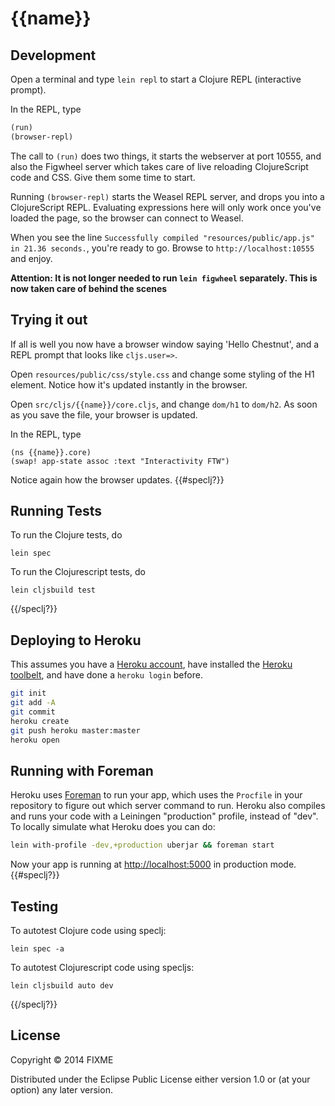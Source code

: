 # {{name}}


## Development

Open a terminal and type `lein repl` to start a Clojure REPL
(interactive prompt).

In the REPL, type

```clojure
(run)
(browser-repl)
```

The call to `(run)` does two things, it starts the webserver at port
10555, and also the Figwheel server which takes care of live reloading
ClojureScript code and CSS. Give them some time to start.

Running `(browser-repl)` starts the Weasel REPL server, and drops you
into a ClojureScript REPL. Evaluating expressions here will only work
once you've loaded the page, so the browser can connect to Weasel.

When you see the line `Successfully compiled "resources/public/app.js"
in 21.36 seconds.`, you're ready to go. Browse to
`http://localhost:10555` and enjoy.

**Attention: It is not longer needed to run `lein figwheel`
  separately. This is now taken care of behind the scenes**

## Trying it out

If all is well you now have a browser window saying 'Hello Chestnut',
and a REPL prompt that looks like `cljs.user=>`.

Open `resources/public/css/style.css` and change some styling of the
H1 element. Notice how it's updated instantly in the browser.

Open `src/cljs/{{name}}/core.cljs`, and change `dom/h1` to
`dom/h2`. As soon as you save the file, your browser is updated.

In the REPL, type

```
(ns {{name}}.core)
(swap! app-state assoc :text "Interactivity FTW")
```

Notice again how the browser updates.
{{#speclj?}}

## Running Tests

To run the Clojure tests, do

```
lein spec
```

To run the Clojurescript tests, do

```
lein cljsbuild test
```
{{/speclj?}}

## Deploying to Heroku

This assumes you have a
[Heroku account](https://signup.heroku.com/dc), have installed the
[Heroku toolbelt](https://toolbelt.heroku.com/), and have done a
`heroku login` before.

``` sh
git init
git add -A
git commit
heroku create
git push heroku master:master
heroku open
```

## Running with Foreman

Heroku uses [Foreman](http://ddollar.github.io/foreman/) to run your
app, which uses the `Procfile` in your repository to figure out which
server command to run. Heroku also compiles and runs your code with a
Leiningen "production" profile, instead of "dev". To locally simulate
what Heroku does you can do:

``` sh
lein with-profile -dev,+production uberjar && foreman start
```

Now your app is running at
[http://localhost:5000](http://localhost:5000) in production mode.
{{#speclj?}}
## Testing

To autotest Clojure code using speclj:

    lein spec -a

To autotest Clojurescript code using specljs:

    lein cljsbuild auto dev
{{/speclj?}}

## License

Copyright © 2014 FIXME

Distributed under the Eclipse Public License either version 1.0 or (at
your option) any later version.

